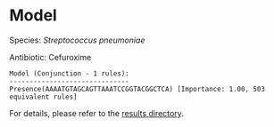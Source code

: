 
# Model

Species: *Streptococcus pneumoniae*

Antibiotic: Cefuroxime

```
Model (Conjunction - 1 rules):
------------------------------
Presence(AAAATGTAGCAGTTAAATCCGGTACGGCTCA) [Importance: 1.00, 503 equivalent rules]

```

For details, please refer to the [results directory](../../../../../results/scm_b/streptococcus%20pneumoniae/cefuroxime/repeat_3/).

